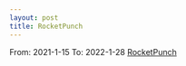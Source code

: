 ```yaml
---
layout: post
title: RocketPunch
---
```


From: 2021-1-15
To: 2022-1-28
[RocketPunch](https://www.rocketpunch.com/)
